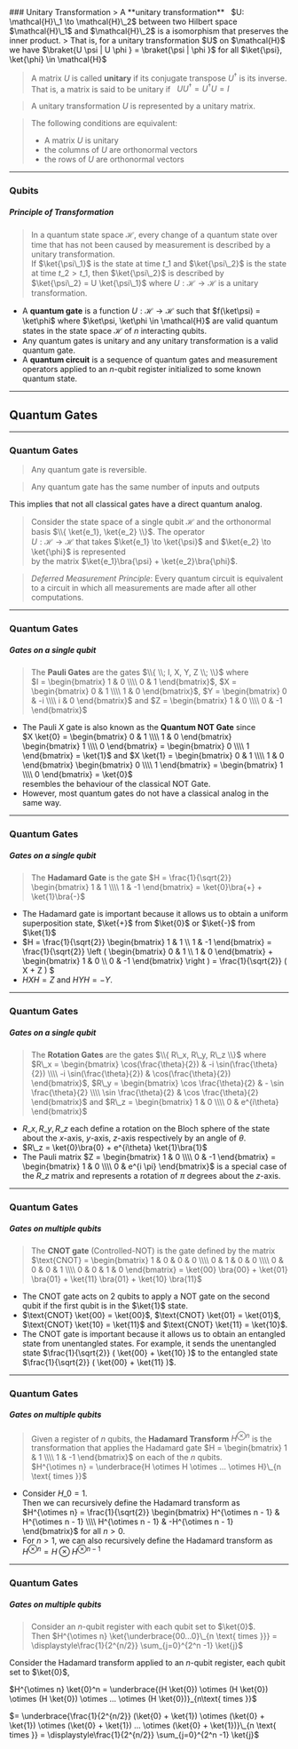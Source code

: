 <section data-markdown>
### Unitary Transformation
> A **unitary transformation** &nbsp; $U: \mathcal{H}\_1 \to \mathcal{H}\_2$ between two Hilbert space $\mathcal{H}\_1$ and $\mathcal{H}\_2$ is a isomorphism that preserves the inner product.  
> That is, for a unitary transformation $U$ on $\mathcal{H}$ we have $\braket{U \psi | U \phi } = \braket{\psi | \phi }$ for all $\ket{\psi}, \ket{\phi} \in \mathcal{H}$

> A matrix $U$ is called **unitary** if its conjugate transpose $U^\dagger$ is its inverse.   
> That is, a matrix is said to be unitary if &nbsp; $U U^\dagger = U^\dagger U = I$

> A unitary transformation $U$ is represented by a unitary matrix.

> The following conditions are equivalent:
> * A matrix $U$ is unitary
> * the columns of $U$ are orthonormal vectors
> * the rows of $U$ are orthonormal vectors


---
### Qubits
##### Principle of Transformation
>   In a quantum state space $\mathcal{H}$, every change of a quantum state over time that has not been caused by measurement is described by a unitary transformation.  
> If $\ket{\psi\_1}$ is the state at time $t\_1$ and $\ket{\psi\_2}$ is the state at time $t\_2 > t\_1$, then $\ket{\psi\_2}$ is described by  
> $\ket{\psi\_2} = U \ket{\psi\_1}$ where $U: \mathcal{H} \to \mathcal{H}$ is a unitary transformation.

* A **quantum gate** is a function $U: \mathcal{H} \to \mathcal{H}$ such that $f(\ket\psi) = \ket\phi$ where $\ket\psi, \ket\phi \in \mathcal{H}$ are valid quantum states in the state space $\mathcal{H}$ of $n$ interacting qubits.
* Any quantum gates is unitary and any unitary transformation is a valid quantum gate.
* A **quantum circuit** is a sequence of quantum gates and measurement operators applied to an $n$-qubit register initialized to some known quantum state.

---
# Quantum Gates
---
### Quantum Gates
> Any quantum gate is reversible.

> Any quantum gate has the same number of inputs and outputs

This implies that not all classical gates have a direct quantum analog.

> Consider the state space of a single qubit $\mathcal{H}$ and the orthonormal basis $\\{ \ket{e_1}, \ket{e_2} \\}$.
> The operator   
> $U: \mathcal{H} \to \mathcal{H}$ that takes $\ket{e_1} \to \ket{\psi}$ and $\ket{e_2} \to \ket{\phi}$ is represented  
> by the matrix $\ket{e_1}\bra{\psi} + \ket{e_2}\bra{\phi}$.

> *Deferred Measurement Principle*: Every quantum circuit is equivalent to a circuit in which all measurements are made after all other computations.
---
### Quantum Gates
##### Gates on a single qubit

> The **Pauli Gates** are the gates $\\{ \\; I, X, Y, Z  \\; \\}$ where  
> $I = \begin{bmatrix} 1 & 0 \\\\ 0 & 1 \end{bmatrix}$, $X = \begin{bmatrix} 0 & 1 \\\\ 1 & 0 \end{bmatrix}$, 
> $Y = \begin{bmatrix} 0 & -i \\\\ i & 0 \end{bmatrix}$ and $Z = \begin{bmatrix} 1 & 0 \\\\ 0 & -1 \end{bmatrix}$

* The Pauli $X$ gate is also known as the **Quantum NOT Gate** since   
     $X \ket{0} = \begin{bmatrix} 0 & 1 \\\\ 1 & 0 \end{bmatrix} \begin{bmatrix} 1 \\\\ 0 \end{bmatrix} = \begin{bmatrix} 0 \\\\ 1 \end{bmatrix} = \ket{1}$ and $X \ket{1} = \begin{bmatrix} 0 & 1 \\\\ 1 & 0 \end{bmatrix} \begin{bmatrix} 0 \\\\ 1 \end{bmatrix} = \begin{bmatrix} 1 \\\\ 0 \end{bmatrix} = \ket{0}$   
    resembles the behaviour of the classical NOT Gate.
* However, most quantum gates do not have a classical analog in the same way.

---
### Quantum Gates
##### Gates on a single qubit

> The **Hadamard Gate** is the gate $H = \frac{1}{\sqrt{2}} \begin{bmatrix} 1 & 1 \\\\ 1 & -1 \end{bmatrix} = \ket{0}\bra{+} + \ket{1}\bra{-}$ 

* The Hadamard gate is important because it allows us to obtain a uniform superposition state, $\ket{+}$ from $\ket{0}$ or $\ket{-}$ from $\ket{1}$
*  $H = \frac{1}{\sqrt{2}} \begin{bmatrix} 1 & 1 \\\\ 1 & -1 \end{bmatrix} = \frac{1}{\sqrt{2}} \left ( \begin{bmatrix} 0 & 1 \\\\ 1 & 0 \end{bmatrix} + \begin{bmatrix} 1 & 0 \\\\ 0 & -1 \end{bmatrix} \right ) = \frac{1}{\sqrt{2}} ( X + Z ) $
* $H X H = Z$ and $HYH = -Y$.
---
### Quantum Gates
##### Gates on a single qubit
> The **Rotation Gates** are the gates $\\{ R\_x, R\_y, R\_z \\}$ where   
> $R\_x = \begin{bmatrix} \cos(\frac{\theta}{2}) & -i \sin(\frac{\theta}{2}) \\\\ -i \sin(\frac{\theta}{2}) & \cos(\frac{\theta}{2}) \end{bmatrix}$, 
> $R\_y = \begin{bmatrix} \cos \frac{\theta}{2} & - \sin \frac{\theta}{2} \\\\ \sin \frac{\theta}{2} & \cos \frac{\theta}{2} \end{bmatrix}$ and
> $R\_z = \begin{bmatrix} 1 & 0 \\\\ 0 & e^{i\theta} \end{bmatrix}$

* $R\_x, R\_y, R\_z$ each define a rotation on the Bloch sphere of the state about the $x$-axis, $y$-axis, $z$-axis respectively by an angle of $\theta$.
* $R\_z = \ket{0}\bra{0} + e^{i\theta} \ket{1}\bra{1}$
* The Pauli matrix $Z = \begin{bmatrix} 1 & 0 \\\\ 0 & -1 \end{bmatrix} = \begin{bmatrix} 1 & 0 \\\\ 0 & e^{i \pi} \end{bmatrix}$ is a special case of the $R\_z$ matrix and represents a rotation of $\pi$ degrees about the $z$-axis.
---
### Quantum Gates
##### Gates on multiple qubits

> The **CNOT gate** (Controlled-NOT) is the gate defined by the matrix   
> $\text{CNOT} = \begin{bmatrix} 1 & 0 & 0 & 0 \\\\ 0 & 1 & 0 & 0 \\\\ 0 & 0 & 0 & 1 \\\\ 0 & 0 & 1 & 0 \end{bmatrix} = \ket{00} \bra{00} + \ket{01} \bra{01} + \ket{11} \bra{01} + \ket{10} \bra{11}$

* The CNOT gate acts on 2 qubits to apply a NOT gate on the second qubit if the first qubit is in the $\ket{1}$ state.
* $\text{CNOT} \ket{00} = \ket{00}$, $\text{CNOT} \ket{01} = \ket{01}$, $\text{CNOT} \ket{10} = \ket{11}$ and $\text{CNOT} \ket{11} = \ket{10}$.
* The CNOT gate is important because it allows us to obtain an entangled state from unentangled states. For example, it sends the unentangled state $\frac{1}{\sqrt{2}} ( \ket{00} + \ket{10} )$ to the entangled state $\frac{1}{\sqrt{2}} ( \ket{00} + \ket{11} )$.

---
### Quantum Gates
##### Gates on multiple qubits

> Given a register of $n$ qubits, the **Hadamard Transform** $H^{\otimes n}$ is the transformation that applies the Hadamard gate $H = \begin{bmatrix} 1 & 1 \\\\ 1 & -1 \end{bmatrix}$ on each of the $n$ qubits.  
> $H^{\otimes n} = \underbrace{H \otimes H \otimes ... \otimes H}\_{n \text{ times }}$

* Consider $H\_0 = 1$.   
    Then we can recursively define the Hadamard transform as   
    $H^{\otimes n} = \frac{1}{\sqrt{2}} \begin{bmatrix} H^{\otimes n - 1} & H^{\otimes n - 1} \\\\ H^{\otimes n - 1} & -H^{\otimes n - 1} \end{bmatrix}$ for all $n > 0$.
* For $n > 1$, we can also recursively define the Hadamard transform as   
    $H^{\otimes n} = H \otimes H^{\otimes n - 1}$

---

### Quantum Gates
##### Gates on multiple qubits

> Consider an $n$-qubit register with each qubit set to $\ket{0}$.   
> Then $H^{\otimes n} \ket{\underbrace{00...0}\_{n \text{ times }}} = \displaystyle\frac{1}{2^{n/2}} \sum_{j=0}^{2^n -1} \ket{j}$

Consider the Hadamard transform applied to an $n$-qubit register, each qubit set to $\ket{0}$,

$H^{\otimes n} \ket{0}^n  = \underbrace{(H \ket{0}) \otimes (H \ket{0}) \otimes (H \ket{0}) \otimes ... \otimes (H \ket{0})}_{n\text{ times }}$

$= \underbrace{\frac{1}{2^{n/2}} (\ket{0} + \ket{1}) \otimes (\ket{0} + \ket{1}) \otimes (\ket{0} + \ket{1}) ... \otimes (\ket{0} + \ket{1})}\_{n \text{ times }} = \displaystyle\frac{1}{2^{n/2}} \sum_{j=0}^{2^n -1} \ket{j}$
</section>


</section>

